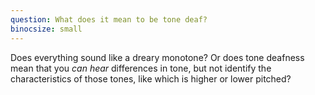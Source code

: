 ```yaml
---
question: What does it mean to be tone deaf?
binocsize: small
---
```


Does everything sound like a dreary monotone? Or does tone deafness mean that you *can hear* differences in tone, but not identify the characteristics of those tones, like which is higher or lower pitched?
